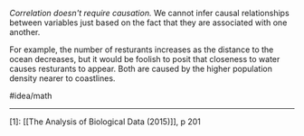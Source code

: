*Correlation doesn't require causation.* We cannot infer causal relationships between variables just based on the fact that they are associated with one another.

For example, the number of resturants increases as the distance to the ocean decreases, but it would be foolish to posit that closeness to water causes resturants to appear. Both are caused by the higher population density nearer to coastlines. 

#idea/math 

---
[1]: [[The Analysis of Biological Data (2015)]], p 201